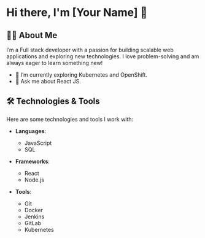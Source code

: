 # Hi there, I'm [Your Name] 👋

## 👩‍💻 About Me

I’m a Full stack developer with a passion for building scalable web applications and exploring new technologies. I love problem-solving and am always eager to learn something new!

- 🌱 I’m currently exploring Kubernetes and OpenShift.
- 💬 Ask me about React JS.

## 🛠️ Technologies & Tools

Here are some technologies and tools I work with:

- **Languages**: 
  - JavaScript
  - SQL
  
- **Frameworks**: 
  - React
  - Node.js
  
- **Tools**: 
  - Git
  - Docker
  - Jenkins
  - GitLab
  - Kubernetes



